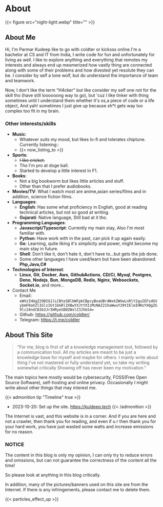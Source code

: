 # About


{{< figure src="night-light.webp" title="" >}}

## About Me

Hi, I'm Parmar Kudeep like to go with coldter or kicksss online.I'm a bachelor at CS and IT from India, I write code for fun and unfortunately for living as well. I like to explore anything and everything that remotes my interests and always end up mesmerized how vastly thing are connected along with some of their problems and how divested yet resolute they can be. I consider by self a lone wolf, but do understand the importance of team and teamwork.

Now, I don't like the term "H4cker" but like consider my self one not for the skill tho (have still loooooong way to go), but 'cuz I like tinker with thing sometimes until I understand them whether it's os,a piece of code or a life object, And yah! sometimes I just give up because sh*t gets way too complex too fit in my brain.

### Other interests/skills

- **Music**:
  - Whatever suits my mood, but likes lo-fi and tolerates chiptune. Currently listening::
  - {{< now_listing_to >}}
- **Sports**:
  - ~~I like ~~cricket~~.~~
  - Tho I'm pro at doge ball.
  - Started to develop a little interest in F1.
- **Books**:
  - Not a big bookworm but likes little articles and stuff.
  - Other than that I prefer audiobooks.
- **Movies/TV**: What I watch most are anime,asian series/films and in addition, science fiction films.
- **Languages**:
  - **English**: Has some what proficiency in English, good at reading technical articles, but not so good at writing.
  - **Gujarati**: Native language, Still bad at it tho.
- **Programming Languages**:
  - **Javascript/Typescript**: Currently my main stay, Also I'm most familiar with.
  - **Python**: Have work with in the past, can pick it up again easily.
  - **Go**: Learning, quite liking it's simplicity and power, might become my main stay in future.
  - **Shell**: Don't like it, don't hate it, don't have to...but gets the job done.
  - Some other languages I have used/learn but have been abandoned: **Php,Java,C#**
- **Technologies of Interest**:
  - **Linux**, **Git**, **Docker**, **Aws**, **GithubActions**, **CD/Ci**, **Mysql**, **Postgres**, **Deno**, **Nodejs**, **Bun**, **MongoDB**, **Redis**, **Nginx**, **Websockets**, **Socket.io**, and more...
- Contact Me
  - Email: `eWVzIHUgZ290IG1lLCBteSBlbWFpbCBpcyBoaUBrdWxkZWVwLnRlY2guIEFsdGVybmF0aXZlIGlzIGt1bGRlZXBwYXJtYXIzMzNAZ21haWwuY29tIElmIHRoYXQgZG9lc24ndCB3b3JrIHRyeSB0ZWxlZ3JhbS4=`
  - Github: <https://github.com/coldter/>
  - Telegram: <https://t.me/coldter>

## About This Site

>"For me, blog is first of all a knowledge management tool, followed by a communication tool. All my articles are meant to be just a knowledge base for myself and maybe for others. I mainly write about thing I've not mastered or fully understand yet, so take my writing somewhat critically Showing off has never been my motivation."

The main topics here mostly would be cybersecurity, FOSS(Free Open Source Software), self-hosting and online privacy. Occasionally I might write about other things that may interest me.

{{< admonition tip "Timeline" true >}}

- 2023-10-20: Set up the site. <https://kuldeep.tech>
{{< /admonition >}}

The Internet is vast, and this website is in a corner. And if you are here and not a crawler, then thank you for reading, and even if u r then thank you for your hard work, you have just wasted some watts and increase emissions for no reason.

### NOTICE

The content in this blog is only my opinion, I can only try to reduce errors and omissions, but can not guarantee the correctness of the content all the time!

So please look at anything in this blog critically.

In addition, many of the pictures/banners used on this site are from the Internet. If there is any infringements, please contact me to delete them.

{{< particles_effect_up >}}

